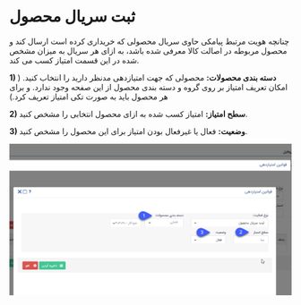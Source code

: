 # ثبت سریال محصول 

  چنانچه هویت مرتبط پیامکی حاوی سریال محصولی که خریداری کرده است ارسال کند و محصول مربوطه در اصالت کالا معرفی شده باشد، به ازای هر سریال به میزان مشخص شده در این قسمت امتیاز کسب می کند.

**1) دسته بندی محصولات:** محصولی که جهت امتیازدهی مدنظر دارید را انتخاب کنید. ( امکان تعریف امتیاز بر روی گروه و دسته بندی محصول از این صفحه وجود ندارد. و برای هر محصول باید به صورت تکی امتیاز تعریف کرد.)

**2) سطح امتیاز:** امتیاز کسب شده به ازای محصول انتخابی را مشخص کنید.

**3) وضعیت:** فعال یا غیرفعال بودن امتیاز برای این محصول را مشخص کنید.

![](editprofile2.png)

